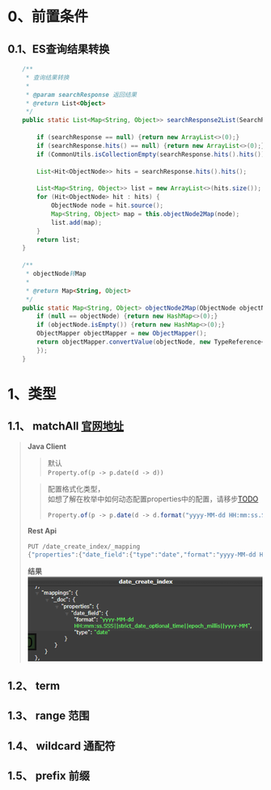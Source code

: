 # 0、前置条件

## 0.1、ES查询结果转换
```java
    /**
     * 查询结果转换
     *
     * @param searchResponse 返回结果
     * @return List<Object>
     */
    public static List<Map<String, Object>> searchResponse2List(SearchResponse<ObjectNode> searchResponse) {

        if (searchResponse == null) {return new ArrayList<>(0);}
        if (searchResponse.hits() == null) {return new ArrayList<>(0);}
        if (CommonUtils.isCollectionEmpty(searchResponse.hits().hits())) {return new ArrayList<>(0);}

        List<Hit<ObjectNode>> hits = searchResponse.hits().hits();

        List<Map<String, Object>> list = new ArrayList<>(hits.size());
        for (Hit<ObjectNode> hit : hits) {
            ObjectNode node = hit.source();
            Map<String, Object> map = this.objectNode2Map(node);
            list.add(map);
        }
        return list;
    }

    /**
     * objectNode转Map
     *
     * @return Map<String, Object>
     */
    public static Map<String, Object> objectNode2Map(ObjectNode objectNode) {
        if (null == objectNode) {return new HashMap<>(0);}
        if (objectNode.isEmpty()) {return new HashMap<>(0);}
        ObjectMapper objectMapper = new ObjectMapper();
        return objectMapper.convertValue(objectNode, new TypeReference<Map<String, Object>>() {
        });
    }
```


# 1、类型

## 1.1、 matchAll [官网地址](https://www.elastic.co/guide/en/elasticsearch/reference/8.1/date.html)

> **Java Client**
>> 默认  
 > `Property.of(p -> p.date(d -> d))`
>
>> 配置格式化类型，  
 >  如想了解在枚举中如何动态配置properties中的配置，请移步[TODO]()
>> ```java
>> Property.of(p -> p.date(d -> d.format("yyyy-MM-dd HH:mm:ss.SSS||strict_date_optional_time||epoch_millis||yyyy-MM")
>> ```
> **Rest Api**
> ```java
> PUT /date_create_index/_mapping
> {"properties":{"date_field":{"type":"date","format":"yyyy-MM-dd HH:mm:ss.SSS||strict_date_optional_time||epoch_millis||yyyy-MM"}}}
> ```  
> **结果**  
 > ![img.png](img.png)

## 1.2、 term
## 1.3、 range     范围
## 1.4、 wildcard  通配符
## 1.5、 prefix    前缀


